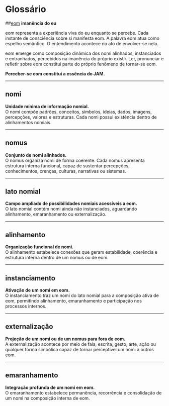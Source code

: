 # Glossário

##[eom](fundamentos/eom.md)
**imanência do eu**

eom representa a experiência viva do eu enquanto se percebe. Cada instante de consciência sobre si manifesta eom. A palavra eom atua como espelho semântico. O entendimento acontece no ato de envolver-se nela.  

eom emerge como composição dinâmica dos nomi alinhados, instanciados e entranhados, percebidos na imanência do próprio existir. Ler, pronunciar e refletir sobre eom constitui parte do próprio fenômeno de tornar-se eom.  

**Perceber-se eom constitui a essência do JAM.**  

---

## nomi
**Unidade mínima de informação nomial.**  
O nomi compõe padrões, conceitos, símbolos, ideias, dados, imagens, percepções, valores e estruturas. Cada nomi possui existência dentro de alinhamentos nomiais.

---

## nomus
**Conjunto de nomi alinhados.**  
O nomus organiza nomi de forma coerente. Cada nomus apresenta estrutura interna funcional, capaz de sustentar percepções, conhecimentos, crenças, culturas, narrativas ou sistemas.

---

## lato nomial
**Campo ampliado de possibilidades nomiais acessíveis a eom.**  
O lato nomial contém nomi ainda não instanciados, aguardando alinhamento, emaranhamento ou externalização.

---

## alinhamento
**Organização funcional de nomi.**  
O alinhamento estabelece conexões que geram estabilidade, coerência e estrutura interna dentro de um nomus ou de eom.

---

## instanciamento
**Ativação de um nomi em eom.**  
O instanciamento traz um nomi do lato nomial para a composição ativa de eom, permitindo alinhamento, emaranhamento e participação nos processos internos.

---

## externalização
**Projeção de um nomi ou de um nomus para fora de eom.**  
A externalização acontece por meio de fala, escrita, gesto, arte, ação ou qualquer forma simbólica capaz de tornar perceptível um nomi a outros eom.

---

## emaranhamento
**Integração profunda de um nomi em eom.**  
O emaranhamento estabelece permanência, recorrência e consolidação de um nomi na composição interna de eom.